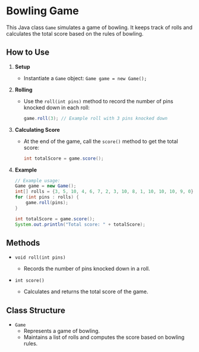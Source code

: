 # Bowling Game

This Java class `Game` simulates a game of bowling. It keeps track of rolls and calculates the total score based on the rules of bowling.

## How to Use

1. **Setup**

    - Instantiate a `Game` object: `Game game = new Game();`

2. **Rolling**

    - Use the `roll(int pins)` method to record the number of pins knocked down in each roll:
      ```java
      game.roll(3); // Example roll with 3 pins knocked down
      ```

3. **Calculating Score**

    - At the end of the game, call the `score()` method to get the total score:
      ```java
      int totalScore = game.score();
      ```

4. **Example**

    ```java
    // Example usage:
    Game game = new Game();
    int[] rolls = {3, 5, 10, 4, 6, 7, 2, 3, 10, 8, 1, 10, 10, 10, 9, 0};
    for (int pins : rolls) {
        game.roll(pins);
    }

    int totalScore = game.score();
    System.out.println("Total score: " + totalScore);
    ```

## Methods

- `void roll(int pins)`
    -  Records the number of pins knocked down in a roll.

- `int score()`
    - Calculates and returns the total score of the game.

## Class Structure

- `Game`
    - Represents a game of bowling.
    - Maintains a list of rolls and computes the score based on bowling rules.

